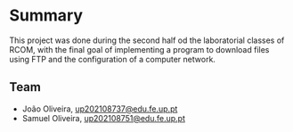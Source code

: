 # Summary
This project was done during the second half od the laboratorial classes of RCOM, with the final goal of implementing a program to download files using FTP and the configuration of a computer network.

## Team
* João Oliveira, up202108737@edu.fe.up.pt 
* Samuel Oliveira, up202108751@edu.fe.up.pt
